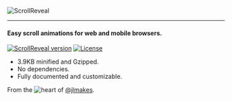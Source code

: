 ![ScrollReveal](https://jlmak.es/scrollreveal/assets/logo.png)

***

#### Easy scroll animations for web and mobile browsers.

[![ScrollReveal version](http://img.shields.io/badge/ScrollReveal.js-v3.0.0-2d2d2d.svg)](https://jlmak.es/scrollreveal)
[![License](http://img.shields.io/badge/License-MIT-2d2d2d.svg)](http://opensource.org/licenses/MIT)

- 3.9KB minified and Gzipped.
- No dependencies.
- Fully documented and customizable.

From the ![heart](http://i.imgur.com/oXJmdtz.gif) of [@jlmakes](https://jlmak.es).
